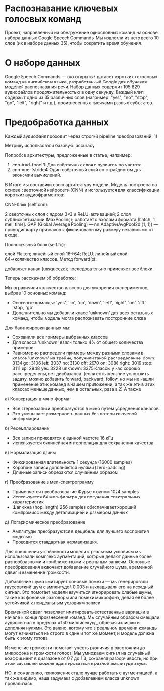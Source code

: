 # Распознавание ключевых голосвых команд
Проект, направленный на обнаружение однословных команд на основе набора данных Google Speech Commands. Мы извлекли из него всего 10 слов (их в наборе данных 35), чтобы сократить время обучения.

# О наборе данных
Google Speech Commands — это открытый датасет коротких голосовых команд на английском языке, разработанный Google для обучения моделей распознавания речи. Набор данных содержит 105 829 аудиофайлов продолжительностью в одну секунду. Каждый клип содержит одно из 35 различных слов (например: "yes", "no", "stop", "go", "left", "right" и т.д.), произнесенных тысячами разных субъектов.  

# Предобработка данных
Каждый аудиофайл проходит через строгий pipeline преобразований:
   1) 



Метрику использовали базовую: accuracy



Попробов архитектуры, предложенные в статье, например:
  1. cnn-trad-fpool3: Два свёрточных слоя с пулингом по частоте.
  2. cnn-one-fstride4: Один свёрточный слой со страйдингом для экономии вычислений.



В Итоге мы составили свою архитектуру модели. 
Модель построена на основе сверточной нейросети (CNN) и используется для классификации коротких аудиофрагментов:

CNN-блок (self.cnn):

2 сверточных слоя с ядром 3×3 и ReLU-активацией;
2 слоя субдискретизации (MaxPooling);
работает с входами формата [batch, 1, mel, time].
GAP (Global Average Pooling) — nn.AdaptiveAvgPool2d((1, 1)) — приводит карту признаков к фиксированному размеру независимо от входа.

Полносвязный блок (self.fc):

слой Flatten;
линейный слой 16→64;
ReLU;
линейный слой 64→количество классов.
Метод forward(x):

добавляет канал (unsqueeze);
последовательно применяет все блоки.

Теперь расскажем об обработке: 

Мы ограничили количество классов для ускорения экспериментов, выбрав 10 основных команд:
- Основные команды: 'yes', 'no', 'up', 'down', 'left', 'right', 'on', 'off', 'stop', 'go'
- Дополнительно мы добавили класс 'unknown' для всех остальных команд, чтобы модель могла распознавать посторонние слова

Для балансировки данных мы:
- Сохранили все примеры выбранных классов
- Для класса 'unknown' взяли только 4% от общего количества примеров 
- Равномерно распредели примеры между разными словами в классе 'unknown'
на трейне, получили такой распределение:
down: 3134
go: 3106
left: 3037
no: 3130
off: 2970
on: 3086
right: 3019
stop: 3111
up: 2948
yes: 3228
unknown: 3375
Классы у нас хорошо расспределены, нет дисбаланса. 
  (если есть желание усложнить задачу, можно добавить forward, backward, follow, но мы не нашли применение этих команд в нашем приложении, а так же эти в этих классах меньше данных, чем в остальных, раза в 2)
А также 

а) Конвертация в моно-формат
- Все стереозаписи преобразуются в моно путем усреднения каналов
- Это уменьшает размерность данных без потери ключевой информации

б) Ресемплирование
- Все записи приводятся к единой частоте 16 кГц
- Используется билинейная интерполяция для сохранения качества

в) Нормализация длины
- Фиксированная длительность 1 секунда (16000 samples)
- Короткие записи дополняются нулями (zero-padding)
- Длинные записи обрезаются случайным образом

г) Преобразование в мел-спектрограмму
- Применяется преобразование Фурье с окном 1024 samples
- Используется 64 мел-фильтра для получения спектральных характеристик
- Шаг окна (hop_length) 256 samples обеспечивает хороший компромисс между детализацией и размером данных

д) Логарифмическое преобразование
- Амплитуды преобразуются в децибелы для лучшего восприятия моделью
- Проводится стандартная нормализация.

Для повышения устойчивости модели к реальным условиям мы использовали комплекс аугментаций, которые делают данные более разнообразными и приближенными к реальным записям. Основные преобразования включают добавление случайного шума, временной сдвиг и изменение громкости.  

Добавление шума имитирует фоновые помехи — мы генерировали гауссовский шум с амплитудой 0.003 и накладывали его на исходный сигнал. Это помогает модели научиться игнорировать слабые шумы, такие как фоновые разговоры или помехи микрофона, делая её более устойчивой к неидеальным условиям записи.  

Временной сдвиг позволяет имитировать естественные вариации в начале и конце произнесения команд. Мы случайным образом смещали аудиосигнал в пределах ±150 миллисекунд, обрезая излишки и дополняя нулями. Это важно, потому что в реальном времени команды могут начинаться не строго в один и тот же момент, и модель должна быть к этому готова.  

Изменение громкости помогает учесть различия в расстоянии до микрофона и громкости голоса. Мы умножаем сигнал на случайный коэффициент в диапазоне от 0.7 до 1.3, сохраняя разборчивость, но при этом заставляя модель адаптироваться к разной амплитуде звука.  

НО, к сожалению, приложение стало лучше работать с аугментацией, а так же видимо, наша задумака с добавлением класса unknown провалилась.
